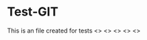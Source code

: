 Test-GIT
========
This is an file created for tests
<<apple>>
<<banana>>
<<lemonade>>
<<yellow lemon>>
<<orange>>

